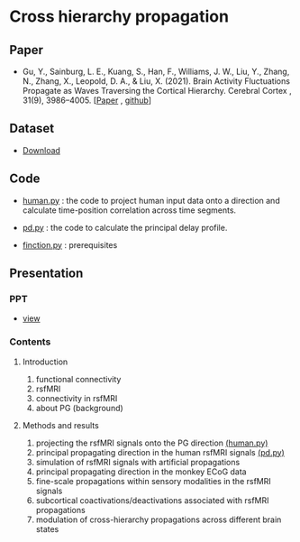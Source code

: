 # Cross hierarchy propagation

## Paper 
- Gu, Y., Sainburg, L. E., Kuang, S., Han, F., Williams, J. W., Liu, Y., Zhang, N., Zhang, X., Leopold, D. A., & Liu, X. (2021). Brain Activity Fluctuations Propagate as Waves Traversing the Cortical Hierarchy. Cerebral Cortex , 31(9), 3986–4005. [[Paper](https://academic.oup.com/cercor/article-abstract/31/9/3986/6210040) , [github](https://github.com/YamengGu/the-cross-hierarchy-propagation)]

 
## Dataset
- [Download](https://drive.google.com/drive/folders/1KP_41R_qzuClfyd7r5CBQ6ULgfl-vfXd?usp=sharing)


## Code 
- [human.py](https://github.com/wnsgus-SKKU/fMRI_project_hierarchy-propagation/blob/master/src/human.py) : the code to project human input data onto a direction and calculate time-position correlation across time segments.

- [pd.py](https://github.com/wnsgus-SKKU/fMRI_project_hierarchy-propagation/blob/master/src/pd.py) : the code to calculate the principal delay profile.

- [finction.py](https://github.com/wnsgus-SKKU/fMRI_project_hierarchy-propagation/blob/master/src/function.py) : prerequisites

## Presentation
### PPT
- [view](https://github.com/wnsgus-SKKU/fMRI_project_hierarchy-propagation/blob/master/src/function.py) <!--수정필요-->

### Contents

1. Introduction
    1. functional connectivity
    2. rsfMRI
    3. connectivity in rsfMRI
    4. about PG (background)  
      
2. Methods and results
    1. projecting the rsfMRI signals onto the PG direction [(human.py)](https://github.com/wnsgus-SKKU/fMRI_project_hierarchy-propagation/blob/master/src/human.py)
    2. principal propagating direction in the human rsfMRI signals [(pd.py)](https://github.com/wnsgus-SKKU/fMRI_project_hierarchy-propagation/blob/master/src/pd.py)
    3. simulation of rsfMRI signals with artificial propagations
    4. principal propagating direction in the monkey ECoG data
    5. fine-scale propagations within sensory modalities in the rsfMRI signals
    6. subcortical coactivations/deactivations associated with rsfMRI propagations
    7. modulation of cross-hierarchy propagations across different brain states
